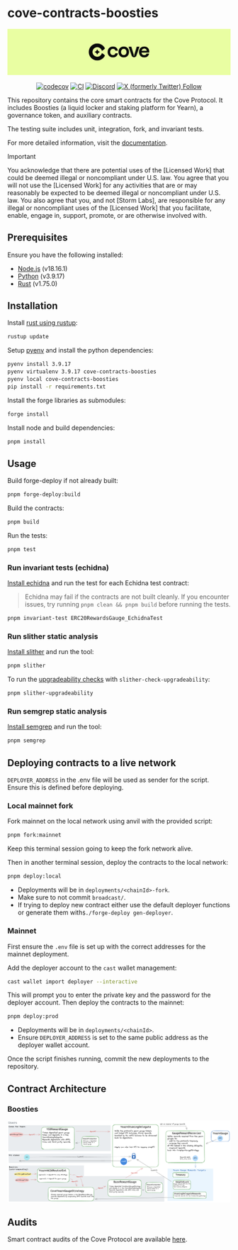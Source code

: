 # cove-contracts-boosties

![cove](./assets/cove.png)

<div align="center">

[![codecov](https://codecov.io/gh/Storm-Labs-Inc/cove-contracts-boosties/branch/master/graph/badge.svg?token=TT68C116IT)](https://codecov.io/gh/Storm-Labs-Inc/cove-contracts-boosties)
[![CI](https://github.com/Storm-Labs-Inc/cove-contracts-boosties/actions/workflows/ci.yml/badge.svg)](https://github.com/Storm-Labs-Inc/cove-contracts-boosties/actions/workflows/ci.yml)
[![Discord](https://img.shields.io/discord/1162443184681533470?logo=discord&label=discord)](https://discord.gg/xdhvEFVsE9)
[![X (formerly Twitter) Follow](https://img.shields.io/twitter/follow/cove_fi)](https://twitter.com/intent/user?screen_name=cove_fi)

</div>

This repository contains the core smart contracts for the Cove Protocol. It includes Boosties (a liquid locker and
staking platform for Yearn), a governance token, and auxiliary contracts.

The testing suite includes unit, integration, fork, and invariant tests.

For more detailed information, visit the [documentation](https://docs.cove.finance/).

> [!IMPORTANT]
> You acknowledge that there are potential uses of the [Licensed Work] that
> could be deemed illegal or noncompliant under U.S. law. You agree that you
> will not use the [Licensed Work] for any activities that are or may
> reasonably be expected to be deemed illegal or noncompliant under U.S. law.
> You also agree that you, and not [Storm Labs], are responsible for any
> illegal or noncompliant uses of the [Licensed Work] that you facilitate,
> enable, engage in, support, promote, or are otherwise involved with.

## Prerequisites

Ensure you have the following installed:

- [Node.js](https://nodejs.org/) (v18.16.1)
- [Python](https://www.python.org/) (v3.9.17)
- [Rust](https://www.rust-lang.org/) (v1.75.0)

## Installation

Install [rust using rustup](https://rustup.rs/):

```sh
rustup update
```

Setup [pyenv](https://github.com/pyenv/pyenv?tab=readme-ov-file#installation) and install the python dependencies:

```sh
pyenv install 3.9.17
pyenv virtualenv 3.9.17 cove-contracts-boosties
pyenv local cove-contracts-boosties
pip install -r requirements.txt
```

Install the forge libraries as submodules:

```sh
forge install
```

Install node and build dependencies:

```sh
pnpm install
```

## Usage

Build forge-deploy if not already built:

```sh
pnpm forge-deploy:build
```

Build the contracts:

```sh
pnpm build
```

Run the tests:

```sh
pnpm test
```

### Run invariant tests (echidna)

[Install echidna](https://github.com/crytic/echidna?tab=readme-ov-file#installation) and run the test for each Echidna
test contract:

> Echidna may fail if the contracts are not built cleanly. If you encounter issues, try running
> `pnpm clean && pnpm build` before running the tests.

```sh
pnpm invariant-test ERC20RewardsGauge_EchidnaTest
```

### Run slither static analysis

[Install slither](https://github.com/crytic/slither?tab=readme-ov-file#how-to-install) and run the tool:

```sh
pnpm slither
```

To run the [upgradeability checks](https://github.com/crytic/slither/wiki/Upgradeability-Checks) with
`slither-check-upgradeability`:

```sh
pnpm slither-upgradeability
```

### Run semgrep static analysis

[Install semgrep](https://github.com/semgrep/semgrep?tab=readme-ov-file#option-2-getting-started-from-the-cli) and run
the tool:

```sh
pnpm semgrep
```

## Deploying contracts to a live network

`DEPLOYER_ADDRESS` in the .env file will be used as sender for the script. Ensure this is defined before deploying.

### Local mainnet fork

Fork mainnet on the local network using anvil with the provided script:

```sh
pnpm fork:mainnet
```

Keep this terminal session going to keep the fork network alive.

Then in another terminal session, deploy the contracts to the local network:

```sh
pnpm deploy:local
```

- Deployments will be in `deployments/<chainId>-fork`.
- Make sure to not commit `broadcast/`.
- If trying to deploy new contract either use the default deployer functions or generate them
  with`$./forge-deploy gen-deployer`.

### Mainnet

First ensure the `.env` file is set up with the correct addresses for the mainnet deployment.

Add the deployer account to the `cast` wallet management:

```sh
cast wallet import deployer --interactive
```

This will prompt you to enter the private key and the password for the deployer account. Then deploy the contracts to
the mainnet:

```sh
pnpm deploy:prod
```

- Deployments will be in `deployments/<chainId>`.
- Ensure `DEPLOYER_ADDRESS` is set to the same public address as the deployer wallet account.

Once the script finishes running, commit the new deployments to the repository.

## Contract Architecture

### Boosties

![boosties](./assets/boosties.png)

## Audits

Smart contract audits of the Cove Protocol are available [here](https://github.com/Storm-Labs-Inc/cove-audits).
